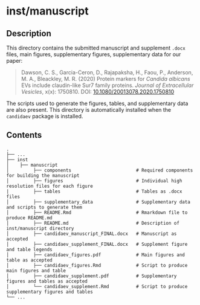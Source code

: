 
<!-- README.md is generated from README.Rmd. Please edit that file -->

# inst/manuscript

## Description

This directory contains the submitted manuscript and supplement `.docx`
files, main figures, supplementary figures, supplementary data for our
paper:

> Dawson, C. S., Garcia-Ceron, D., Rajapaksha, H., Faou, P., Anderson,
> M. A., Bleackley, M. R. (2020) Protein markers for *Candida albicans*
> EVs include claudin-like Sur7 family proteins. *Journal of
> Extracellular* *Vesicles*, x(x): 1750810. DOI:
> [10.1080/20013078.2020.1750810](https://doi.org/10.1080/20013078.2020.1750810)

The scripts used to generate the figures, tables, and supplementary data
are also present. This directory is automatically installed when the
`candidaev` package is installed.

## Contents

    .
    ├── ...
    ├── inst
    │    ├── manuscript
    │         ├── components                        # Required components for building the manuscript
    │         ├── figures                           # Individual high resolution files for each figure
    |         ├── tables                            # Tables as .docx files
    │         ├── supplementary_data                # Supplementary data and scripts to generate them
    │         ├── README.Rmd                        # Rmarkdown file to produce README.md
    │         ├── README.md                         # Description of inst/manuscript directory
    │         ├── candidaev_manuscript_FINAL.docx   # Manuscript as accepted
    │         ├── candidaev_supplement_FINAL.docx   # Supplement figure and table legends
    │         ├── candidaev_figures.pdf             # Main figures and table as accepted
    │         ├── candidaev_figures.Rmd             # Script to produce main figures and table
    │         ├── candidaev_supplement.pdf          # Supplementary figures and tables as accepted
    │         └── candidaev_supplement.Rmd          # Script to produce supplementary figures and tables
    └── ...
